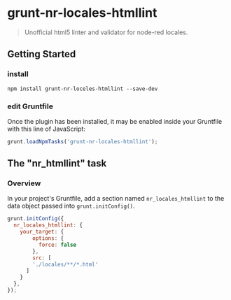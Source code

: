 # grunt-nr-locales-htmllint

> Unofficial html5 linter and validator for node-red locales.

## Getting Started

### install
```shell
npm install grunt-nr-loceles-htmllint --save-dev
```

### edit Gruntfile
Once the plugin has been installed, it may be enabled inside your Gruntfile with this line of JavaScript:

```js
grunt.loadNpmTasks('grunt-nr-locales-htmllint');
```

## The "nr_htmllint" task

### Overview
In your project's Gruntfile, add a section named `nr_locales_htmllint` to the data object passed into `grunt.initConfig()`.

```js
grunt.initConfig({
  nr_locales_htmllint: {
    your_target: {
	    options: {
	      force: false
	    },
	    src: [
        './locales/**/*.html'
      ]
    }
  },
});
```
